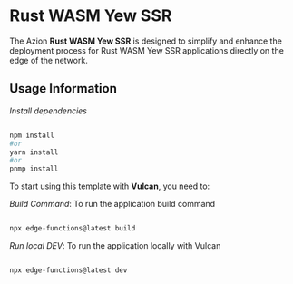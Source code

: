 # Rust WASM Yew SSR

The Azion **Rust WASM Yew SSR** is designed to simplify and enhance the deployment process for Rust WASM Yew SSR applications directly on the edge of the network.

## Usage Information

_Install dependencies_

```bash

npm install
#or
yarn install
#or
pnmp install

```

To start using this template with **Vulcan**, you need to:

_Build Command_: To run the application build command

```bash

npx edge-functions@latest build

```

_Run local DEV_: To run the application locally with Vulcan

```bash

npx edge-functions@latest dev

```
